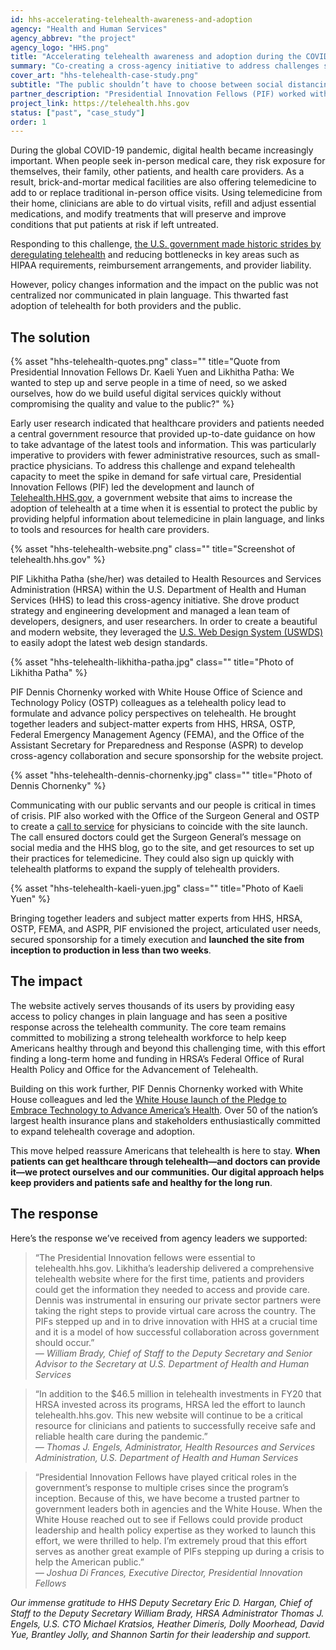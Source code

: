 ```yaml
---
id: hhs-accelerating-telehealth-awareness-and-adoption
agency: "Health and Human Services"
agency_abbrev: "the project"
agency_logo: "HHS.png"
title: "Accelerating telehealth awareness and adoption during the COVID-19 pandemic"
summary: "Co-creating a cross-agency initiative to address challenges seen in adopting telehealth and serve 1M+ health care providers and 300M+ patients across the U.S."
cover_art: "hhs-telehealth-case-study.png"
subtitle: "The public shouldn’t have to choose between social distancing and receiving medical care. How might we expedite awareness and adoption of telehealth at the peak of a public health emergency?"
partner_description: "Presidential Innovation Fellows (PIF) worked with Health Resources and Services Administration (HRSA), the U.S. Department of Health and Human Services, the White House Office of Science and Technology Policy (OSTP), and the Office of the Surgeon General (OSG) to lead a cross-agency initiative to address challenges seen in adopting telehealth and serve 1M+ health care providers and 300M+ patients across the U.S."
project_link: https://telehealth.hhs.gov
status: ["past", "case_study"]
order: 1
---
```


During the global COVID-19 pandemic, digital health became increasingly important. When people seek in-person medical care, they risk exposure for themselves, their family, other patients, and health care providers. As a result, brick-and-mortar medical facilities are also offering telemedicine to add to or replace traditional in-person office visits. Using telemedicine from their home, clinicians are able to do virtual visits, refill and adjust essential medications, and modify treatments that will preserve and improve conditions that put patients at risk if left untreated.

Responding to this challenge, <a href="https://www.whitehouse.gov/articles/deregulation-sparks-dramatic-telehealth-increase-covid-19-response/">the U.S. government made historic strides by deregulating telehealth</a> and reducing bottlenecks in key areas such as HIPAA requirements, reimbursement arrangements, and provider liability.

However, policy changes information and the impact on the public was not centralized nor communicated in plain language. This thwarted fast adoption of telehealth for both providers and the public.

## The solution

<div class="usa-image-block">
  {% asset "hhs-telehealth-quotes.png" class="" title="Quote from Presidential Innovation Fellows Dr. Kaeli Yuen and Likhitha Patha: We wanted to step up and serve people in a time of need, so we asked ourselves, how do we build useful digital services quickly without compromising the quality and value to the public?" %}
</div>

Early user research indicated that healthcare providers and patients needed a central government resource that provided up-to-date guidance on how to take advantage of the latest tools and information. This was particularly imperative to providers with fewer administrative resources, such as small-practice physicians. To address this challenge and expand telehealth capacity to meet the spike in demand for safe virtual care, Presidential Innovation Fellows (PIF) led the development and launch of <a href="https://telehealth.hhs.gov/">Telehealth.HHS.gov</a>, a government website that aims to increase the adoption of telehealth at a time when it is essential to protect the public by providing helpful information about telemedicine in plain language, and links to tools and resources for health care providers.

<div class="usa-image-block">
  {% asset "hhs-telehealth-website.png" class="" title="Screenshot of telehealth.hhs.gov" %}
</div>

PIF Likhitha Patha (she/her) was detailed to Health Resources and Services Administration (HRSA) within the U.S. Department of Health and Human Services (HHS) to lead this cross-agency initiative. She drove product strategy and engineering development and managed a lean team of developers, designers, and user researchers. In order to create a beautiful and modern website, they leveraged the <a href="https://designsystem.digital.gov/">U.S. Web Design System (USWDS)</a> to easily adopt the latest web design standards.

<div class="usa-image-block">
  {% asset "hhs-telehealth-likhitha-patha.jpg" class="" title="Photo of Likhitha Patha" %}
</div>

PIF Dennis Chornenky worked with White House Office of Science and Technology Policy (OSTP) colleagues as a telehealth policy lead to formulate and advance policy perspectives on telehealth.  He brought together leaders and subject-matter experts from HHS, HRSA, OSTP, Federal Emergency Management Agency (FEMA), and the Office of the Assistant Secretary for Preparedness and Response (ASPR) to develop cross-agency collaboration and secure sponsorship for the website project.

<div class="usa-image-block">
  {% asset "hhs-telehealth-dennis-chornenky.jpg" class="" title="Photo of Dennis Chornenky" %}
</div>

Communicating with our public servants and our people is critical in times of crisis. PIF also worked with the Office of the Surgeon General and OSTP to create a <a href="https://www.hhs.gov/blog/2020/04/22/health-providers-join-the-telehealth-revolution.html">call to service</a> for physicians to coincide with the site launch. The call ensured doctors could get the Surgeon General’s message on social media and the HHS blog, go to the site, and get resources to set up their practices for telemedicine. They could also sign up quickly with telehealth platforms to expand the supply of telehealth providers.

<div class="usa-image-block">
  {% asset "hhs-telehealth-kaeli-yuen.jpg" class="" title="Photo of Kaeli Yuen" %}
</div>

Bringing together leaders and subject matter experts from HHS, HRSA, OSTP, FEMA, and ASPR, PIF envisioned the project, articulated user needs, secured sponsorship for a timely execution and <strong>launched the site from inception to production in less than two weeks</strong>.

## The impact

The website actively serves thousands of its users by providing easy access to policy changes in plain language and has seen a positive response across the telehealth community. The core team remains committed to mobilizing a strong telehealth workforce to help keep Americans healthy through and beyond this challenging time, with this effort finding a long-term home and funding in HRSA’s Federal Office of Rural Health Policy and Office for the Advancement of Telehealth.

Building on this work further, PIF Dennis Chornenky worked with White House colleagues and led the <a href="https://www.whitehouse.gov/articles/trump-administration-strongly-supports-telehealth-innovation/">White House launch of the Pledge to Embrace Technology to Advance America’s Health</a>. Over 50 of the nation’s largest health insurance plans and stakeholders enthusiastically committed to expand telehealth coverage and adoption.

This move helped reassure Americans that telehealth is here to stay. <strong>When patients can get healthcare through telehealth—and doctors can provide it—we protect ourselves and our communities. Our digital approach helps keep providers and patients safe and healthy for the long run</strong>.

## The response

Here’s the response we’ve received from agency leaders we supported:

<blockquote>“The Presidential Innovation fellows were essential to telehealth.hhs.gov. Likhitha’s leadership delivered a comprehensive  telehealth website where for the first time, patients and providers could get the information they needed to access and provide care. Dennis was instrumental in ensuring our private sector partners were taking the right steps to provide virtual care across the country. The PIFs stepped up and in to drive innovation with HHS at a crucial time and it is a model of how successful collaboration across government should occur.”
<footer><cite>— William Brady, Chief of Staff to the Deputy Secretary and Senior Advisor to the Secretary at U.S. Department of Health and Human Services</cite></footer>
</blockquote>

<blockquote>“In addition to the $46.5 million in telehealth investments in FY20 that HRSA invested across its programs, HRSA led the effort to launch telehealth.hhs.gov. This new website will continue to be a critical resource for clinicians and patients to successfully receive safe and reliable health care during the pandemic.”
<footer><cite>— Thomas J. Engels, Administrator, Health Resources and Services Administration, U.S. Department of Health and Human Services</cite></footer>
</blockquote>

<blockquote>“Presidential Innovation Fellows have played critical roles in the government’s response to multiple crises since the program’s inception. Because of this, we have become a trusted partner to government leaders both in agencies and the White House. When the White House reached out to see if Fellows could provide product leadership and health policy expertise as they worked to launch this effort, we were thrilled to help. I’m extremely proud that this effort serves as another great example of PIFs stepping up during a crisis to help the American public.”
<footer><cite>— Joshua Di Frances, Executive Director, Presidential Innovation Fellows</cite></footer>
</blockquote>

<em>Our immense gratitude to HHS Deputy Secretary Eric D. Hargan, Chief of Staff to the Deputy Secretary William Brady, HRSA Administrator Thomas J. Engels, U.S. CTO Michael Kratsios, Heather Dimeris, Dolly Moorhead, David Yue, Brantley Jolly, and Shannon Sartin for their leadership and support.</em>
